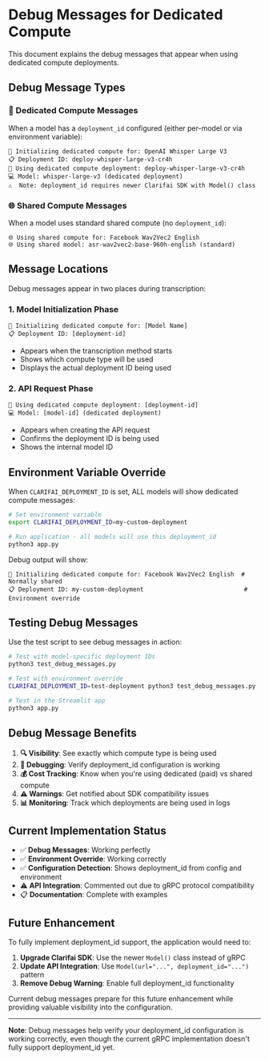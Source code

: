 # Debug Messages for Dedicated Compute

This document explains the debug messages that appear when using dedicated compute deployments.

## Debug Message Types

### 🎯 Dedicated Compute Messages

When a model has a `deployment_id` configured (either per-model or via environment variable):

```
🎯 Initializing dedicated compute for: OpenAI Whisper Large V3
📋 Deployment ID: deploy-whisper-large-v3-cr4h
🚀 Using dedicated compute deployment: deploy-whisper-large-v3-cr4h
💻 Model: whisper-large-v3 (dedicated deployment)
⚠️  Note: deployment_id requires newer Clarifai SDK with Model() class
```

### 🌐 Shared Compute Messages

When a model uses standard shared compute (no `deployment_id`):

```
🌐 Using shared compute for: Facebook Wav2Vec2 English
🌐 Using shared model: asr-wav2vec2-base-960h-english (standard)
```

## Message Locations

Debug messages appear in two places during transcription:

### 1. Model Initialization Phase
```
🎯 Initializing dedicated compute for: [Model Name]
📋 Deployment ID: [deployment-id]
```
- Appears when the transcription method starts
- Shows which compute type will be used
- Displays the actual deployment ID being used

### 2. API Request Phase
```
🚀 Using dedicated compute deployment: [deployment-id]
💻 Model: [model-id] (dedicated deployment)
```
- Appears when creating the API request
- Confirms the deployment ID is being used
- Shows the internal model ID

## Environment Variable Override

When `CLARIFAI_DEPLOYMENT_ID` is set, ALL models will show dedicated compute messages:

```bash
# Set environment variable
export CLARIFAI_DEPLOYMENT_ID=my-custom-deployment

# Run application - all models will use this deployment_id
python3 app.py
```

Debug output will show:
```
🎯 Initializing dedicated compute for: Facebook Wav2Vec2 English  # Normally shared
📋 Deployment ID: my-custom-deployment                            # Environment override
```

## Testing Debug Messages

Use the test script to see debug messages in action:

```bash
# Test with model-specific deployment IDs
python3 test_debug_messages.py

# Test with environment override
CLARIFAI_DEPLOYMENT_ID=test-deployment python3 test_debug_messages.py

# Test in the Streamlit app
python3 app.py
```

## Debug Message Benefits

1. **🔍 Visibility**: See exactly which compute type is being used
2. **🐛 Debugging**: Verify deployment_id configuration is working
3. **💰 Cost Tracking**: Know when you're using dedicated (paid) vs shared compute
4. **⚠️ Warnings**: Get notified about SDK compatibility issues
5. **📊 Monitoring**: Track which deployments are being used in logs

## Current Implementation Status

- ✅ **Debug Messages**: Working perfectly
- ✅ **Environment Override**: Working correctly
- ✅ **Configuration Detection**: Shows deployment_id from config and environment
- ⚠️ **API Integration**: Commented out due to gRPC protocol compatibility
- 📋 **Documentation**: Complete with examples

## Future Enhancement

To fully implement deployment_id support, the application would need to:

1. **Upgrade Clarifai SDK**: Use the newer `Model()` class instead of gRPC
2. **Update API Integration**: Use `Model(url="...", deployment_id="...")` pattern
3. **Remove Debug Warning**: Enable full deployment_id functionality

Current debug messages prepare for this future enhancement while providing valuable visibility into the configuration.

---

**Note**: Debug messages help verify your deployment_id configuration is working correctly, even though the current gRPC implementation doesn't fully support deployment_id yet.